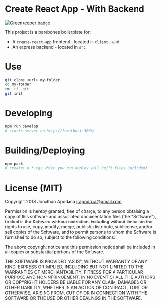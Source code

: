 # Create React App - With Backend

[![Greenkeeper badge](https://badges.greenkeeper.io/jrop/create-react-app-with-backend.svg)](https://greenkeeper.io/)

This project is a barebones boilerplate for:

* A `create-react-app` frontend--located in `client`--and
* An express backend - located in `src`

# Use

```sh
git clone <url> my-folder
cd my-folder
rm -rf .git
git init
```

# Developing

```sh
npm run develop
# starts server on http://localhost:3000/
```

# Building/Deploying

```sh
npm pack
# creates a *.tgz which you can deploy (all built files included)
```

# License (MIT)

Copyright 2018 Jonathan Apodaca <jrapodaca@gmail.com>

Permission is hereby granted, free of charge, to any person obtaining a copy of this software and associated documentation files (the "Software"), to deal in the Software without restriction, including without limitation the rights to use, copy, modify, merge, publish, distribute, sublicense, and/or sell copies of the Software, and to permit persons to whom the Software is furnished to do so, subject to the following conditions:

The above copyright notice and this permission notice shall be included in all copies or substantial portions of the Software.

THE SOFTWARE IS PROVIDED "AS IS", WITHOUT WARRANTY OF ANY KIND, EXPRESS OR IMPLIED, INCLUDING BUT NOT LIMITED TO THE WARRANTIES OF MERCHANTABILITY, FITNESS FOR A PARTICULAR PURPOSE AND NONINFRINGEMENT. IN NO EVENT SHALL THE AUTHORS OR COPYRIGHT HOLDERS BE LIABLE FOR ANY CLAIM, DAMAGES OR OTHER LIABILITY, WHETHER IN AN ACTION OF CONTRACT, TORT OR OTHERWISE, ARISING FROM, OUT OF OR IN CONNECTION WITH THE SOFTWARE OR THE USE OR OTHER DEALINGS IN THE SOFTWARE.
